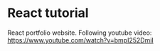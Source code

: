 # React tutorial 
 React portfolio website. Following youtube video: https://www.youtube.com/watch?v=bmpI252DmiI
